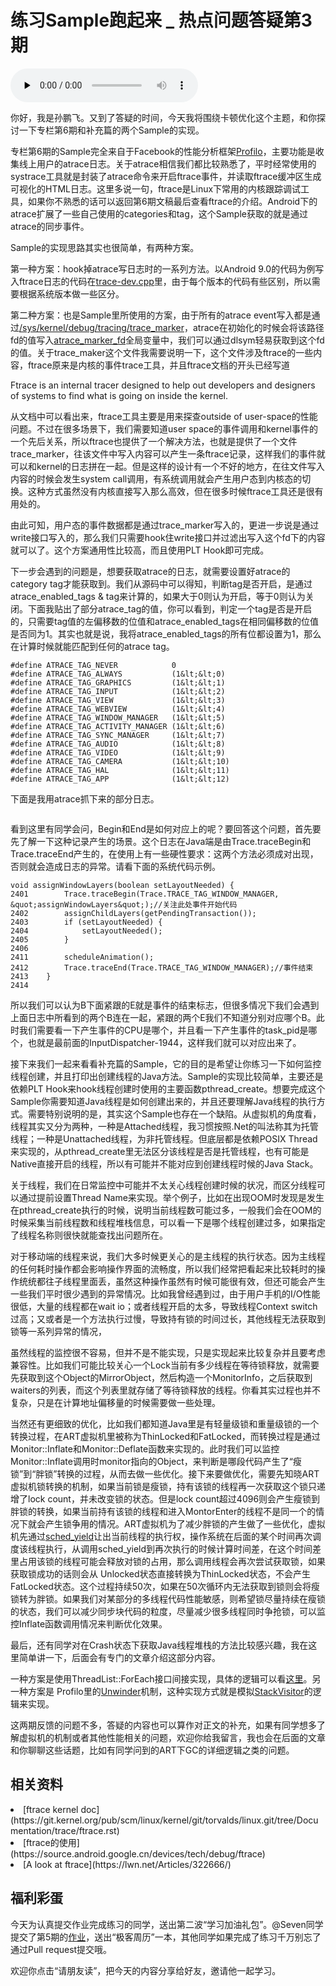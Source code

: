 # 练习Sample跑起来 _ 热点问题答疑第3期

<audio id="audio" title="练习Sample跑起来 | 热点问题答疑第3期" controls="" preload="none"><source id="mp3" src="https://static001.geekbang.org/resource/audio/67/fb/6743895ed4b5615995b787a754d154fb.mp3"></audio>

你好，我是孙鹏飞。又到了答疑的时间，今天我将围绕卡顿优化这个主题，和你探讨一下专栏第6期和补充篇的两个Sample的实现。

专栏第6期的Sample完全来自于Facebook的性能分析框架[Profilo](https://github.com/facebookincubator/profilo)，主要功能是收集线上用户的atrace日志。关于atrace相信我们都比较熟悉了，平时经常使用的systrace工具就是封装了atrace命令来开启ftrace事件，并读取ftrace缓冲区生成可视化的HTML日志。这里多说一句，ftrace是Linux下常用的内核跟踪调试工具，如果你不熟悉的话可以返回第6期文稿最后查看ftrace的介绍。Android下的atrace扩展了一些自己使用的categories和tag，这个Sample获取的就是通过atrace的同步事件。

Sample的实现思路其实也很简单，有两种方案。

第一种方案：hook掉atrace写日志时的一系列方法。以Android 9.0的代码为例写入ftrace日志的代码在[trace-dev.cpp](http://androidxref.com/9.0.0_r3/xref/system/core/libcutils/trace-dev.cpp)里，由于每个版本的代码有些区别，所以需要根据系统版本做一些区分。

第二种方案：也是Sample里所使用的方案，由于所有的atrace event写入都是通过[/sys/kernel/debug/tracing/trace_marker](http://androidxref.com/9.0.0_r3/xref/system/core/libcutils/trace-container.cpp#85)，atrace在初始化的时候会将该路径fd的值写入[atrace_marker_fd](http://androidxref.com/9.0.0_r3/s?defs=atrace_marker_fd&amp;project=system)全局变量中，我们可以通过dlsym轻易获取到这个fd的值。关于trace_maker这个文件我需要说明一下，这个文件涉及ftrace的一些内容，ftrace原来是内核的事件trace工具，并且ftrace文档的开头已经写道

> 
Ftrace is an internal tracer designed to help out developers and designers of systems to find what is going on inside the kernel.


从文档中可以看出来，ftrace工具主要是用来探查outside of user-space的性能问题。不过在很多场景下，我们需要知道user space的事件调用和kernel事件的一个先后关系，所以ftrace也提供了一个解决方法，也就是提供了一个文件trace_marker，往该文件中写入内容可以产生一条ftrace记录，这样我们的事件就可以和kernel的日志拼在一起。但是这样的设计有一个不好的地方，在往文件写入内容的时候会发生system call调用，有系统调用就会产生用户态到内核态的切换。这种方式虽然没有内核直接写入那么高效，但在很多时候ftrace工具还是很有用处的。

由此可知，用户态的事件数据都是通过trace_marker写入的，更进一步说是通过write接口写入的，那么我们只需要hook住write接口并过滤出写入这个fd下的内容就可以了。这个方案通用性比较高，而且使用PLT Hook即可完成。

下一步会遇到的问题是，想要获取atrace的日志，就需要设置好atrace的category tag才能获取到。我们从源码中可以得知，判断tag是否开启，是通过atrace_enabled_tags &amp; tag来计算的，如果大于0则认为开启，等于0则认为关闭。下面我贴出了部分atrace_tag的值，你可以看到，判定一个tag是否是开启的，只需要tag值的左偏移数的位值和atrace_enabled_tags在相同偏移数的位值是否同为1。其实也就是说，我将atrace_enabled_tags的所有位都设置为1，那么在计算时候就能匹配到任何的atrace tag。

```
#define ATRACE_TAG_NEVER            0      
#define ATRACE_TAG_ALWAYS           (1&lt;&lt;0)  
#define ATRACE_TAG_GRAPHICS         (1&lt;&lt;1)
#define ATRACE_TAG_INPUT            (1&lt;&lt;2)
#define ATRACE_TAG_VIEW             (1&lt;&lt;3)
#define ATRACE_TAG_WEBVIEW          (1&lt;&lt;4)
#define ATRACE_TAG_WINDOW_MANAGER   (1&lt;&lt;5)
#define ATRACE_TAG_ACTIVITY_MANAGER (1&lt;&lt;6)
#define ATRACE_TAG_SYNC_MANAGER     (1&lt;&lt;7)
#define ATRACE_TAG_AUDIO            (1&lt;&lt;8)
#define ATRACE_TAG_VIDEO            (1&lt;&lt;9)
#define ATRACE_TAG_CAMERA           (1&lt;&lt;10)
#define ATRACE_TAG_HAL              (1&lt;&lt;11)
#define ATRACE_TAG_APP              (1&lt;&lt;12)

```

下面是我用atrace抓下来的部分日志。

<img src="https://static001.geekbang.org/resource/image/f9/b8/f9b273a45eeb643f976b48147ce1b3b8.png" alt="">

看到这里有同学会问，Begin和End是如何对应上的呢？要回答这个问题，首先要先了解一下这种记录产生的场景。这个日志在Java端是由Trace.traceBegin和Trace.traceEnd产生的，在使用上有一些硬性要求：这两个方法必须成对出现，否则就会造成日志的异常。请看下面的系统代码示例。

```
void assignWindowLayers(boolean setLayoutNeeded) {
2401        Trace.traceBegin(Trace.TRACE_TAG_WINDOW_MANAGER, &quot;assignWindowLayers&quot;);//关注此处事件开始代码
2402        assignChildLayers(getPendingTransaction());
2403        if (setLayoutNeeded) {
2404            setLayoutNeeded();
2405        }
2406
2411        scheduleAnimation();
2412        Trace.traceEnd(Trace.TRACE_TAG_WINDOW_MANAGER);//事件结束
2413    }
2414

```

所以我们可以认为B下面紧跟的E就是事件的结束标志，但很多情况下我们会遇到上面日志中所看到的两个B连在一起，紧跟的两个E我们不知道分别对应哪个B。此时我们需要看一下产生事件的CPU是哪个，并且看一下产生事件的task_pid是哪个，也就是最前面的InputDispatcher-1944，这样我们就可以对应出来了。

接下来我们一起来看看补充篇的Sample，它的目的是希望让你练习一下如何监控线程创建，并且打印出创建线程的Java方法。Sample的实现比较简单，主要还是依赖PLT  Hook来hook线程创建时使用的主要函数pthread_create。想要完成这个Sample你需要知道Java线程是如何创建出来的，并且还要理解Java线程的执行方式。需要特别说明的是，其实这个Sample也存在一个缺陷。从虚拟机的角度看，线程其实又分为两种，一种是Attached线程，我习惯按照.Net的叫法称其为托管线程；一种是Unattached线程，为非托管线程。但底层都是依赖POSIX Thread来实现的，从pthread_create里无法区分该线程是否是托管线程，也有可能是Native直接开启的线程，所以有可能并不能对应到创建线程时候的Java Stack。

关于线程，我们在日常监控中可能并不太关心线程创建时候的状况，而区分线程可以通过提前设置Thread Name来实现。举个例子，比如在出现OOM时发现是发生在pthread_create执行的时候，说明当前线程数可能过多，一般我们会在OOM的时候采集当前线程数和线程堆栈信息，可以看一下是哪个线程创建过多，如果指定了线程名称则很快就能查找出问题所在。

对于移动端的线程来说，我们大多时候更关心的是主线程的执行状态。因为主线程的任何耗时操作都会影响操作界面的流畅度，所以我们经常把看起来比较耗时的操作统统都往子线程里面丢，虽然这种操作虽然有时候可能很有效，但还可能会产生一些我们平时很少遇到的异常情况。比如我曾经遇到过，由于用户手机的I/O性能很低，大量的线程都在wait io；或者线程开启的太多，导致线程Context switch过高；又或者是一个方法执行过慢，导致持有锁的时间过长，其他线程无法获取到锁等一系列异常的情况，

虽然线程的监控很不容易，但并不是不能实现，只是实现起来比较复杂并且要考虑兼容性。比如我们可能比较关心一个Lock当前有多少线程在等待锁释放，就需要先获取到这个Object的MirrorObject，然后构造一个MonitorInfo，之后获取到waiters的列表，而这个列表里就存储了等待锁释放的线程。你看其实过程也并不复杂，只是在计算地址偏移量的时候需要做一些处理。

当然还有更细致的优化，比如我们都知道Java里是有轻量级锁和重量级锁的一个转换过程，在ART虚拟机里被称为ThinLocked和FatLocked，而转换过程是通过Monitor::Inflate和Monitor::Deflate函数来实现的。此时我们可以监控Monitor::Inflate调用时monitor指向的Object，来判断是哪段代码产生了“瘦锁”到“胖锁”转换的过程，从而去做一些优化。接下来要做优化，需要先知晓ART虚拟机锁转换的机制，如果当前锁是瘦锁，持有该锁的线程再一次获取这个锁只递增了lock count，并未改变锁的状态。但是lock count超过4096则会产生瘦锁到胖锁的转换，如果当前持有该锁的线程和进入MontorEnter的线程不是同一个的情况下就会产生锁争用的情况。ART虚拟机为了减少胖锁的产生做了一些优化，虚拟机先通过[sched_yield](http://man7.org/linux/man-pages/man2/sched_yield.2.html)让出当前线程的执行权，操作系统在后面的某个时间再次调度该线程执行，从调用sched_yield到再次执行的时候计算时间差，在这个时间差里占用该锁的线程可能会释放对锁的占用，那么调用线程会再次尝试获取锁，如果获取锁成功的话则会从 Unlocked状态直接转换为ThinLocked状态，不会产生FatLocked状态。这个过程持续50次，如果在50次循环内无法获取到锁则会将瘦锁转为胖锁。如果我们对某部分的多线程代码性能敏感，则希望锁尽量持续在瘦锁的状态，我们可以减少同步块代码的粒度，尽量减少很多线程同时争抢锁，可以监控Inflate函数调用情况来判断优化效果。

最后，还有同学对在Crash状态下获取Java线程堆栈的方法比较感兴趣，我在这里简单讲一下，后面会有专门的文章介绍这部分内容。

一种方案是使用ThreadList::ForEach接口间接实现，具体的逻辑可以看[这里](http://androidxref.com/9.0.0_r3/xref/art/runtime/trace.cc#286)。另一种方案是 Profilo里的[Unwinder](https://github.com/facebookincubator/profilo/blob/master/cpp/profiler/unwindc/)机制，这种实现方式就是模拟[StackVisitor](http://androidxref.com/9.0.0_r3/xref/art/runtime/stack.cc#766)的逻辑来实现。

这两期反馈的问题不多，答疑的内容也可以算作对正文的补充，如果有同学想多了解虚拟机的机制或者其他性能相关的问题，欢迎你给我留言，我也会在后面的文章和你聊聊这些话题，比如有同学问到的ART下GC的详细逻辑之类的问题。

## 相关资料

<li>
[ftrace kernel doc](https://git.kernel.org/pub/scm/linux/kernel/git/torvalds/linux.git/tree/Documentation/trace/ftrace.rst)
</li>
<li>
[ftrace的使用](https://source.android.google.cn/devices/tech/debug/ftrace)
</li>
<li>
[A look at ftrace](https://lwn.net/Articles/322666/)
</li>

## 福利彩蛋

今天为认真提交作业完成练习的同学，送出第二波“学习加油礼包”。@Seven同学提交了第5期的[作业](https://github.com/AndroidAdvanceWithGeektime/Chapter05/pull/1)，送出“极客周历”一本，其他同学如果完成了练习千万别忘了通过Pull request提交哦。

欢迎你点击“请朋友读”，把今天的内容分享给好友，邀请他一起学习。


